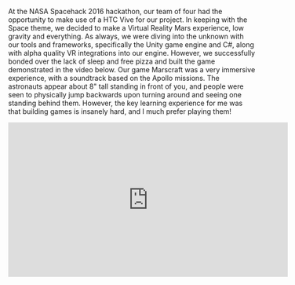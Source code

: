 At the NASA Spacehack 2016 hackathon, our team of four had the opportunity to make use of a HTC Vive for our project. In keeping with the Space theme, we decided to make a Virtual Reality Mars experience, low gravity and everything. As always, we were diving into the unknown with our tools and frameworks, specifically the Unity game engine and C#, along with alpha quality VR integrations into our engine. However, we successfully bonded over the lack of sleep and free pizza and built the game demonstrated in the video below. Our game Marscraft was a very immersive experience, with a soundtrack based on the Apollo missions. The astronauts appear about 8" tall standing in front of you, and people were seen to physically jump backwards upon turning around and seeing one standing behind them. However, the key learning experience for me was that building games is insanely hard, and I much prefer playing them!

<iframe width="570" height="315" src="https://www.youtube.com/embed/ETx9pPR-nQ0" frameborder="0" allowfullscreen></iframe>